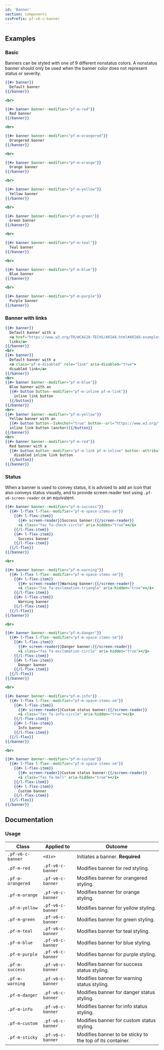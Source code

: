 ```yaml
---
id: 'Banner'
section: components
cssPrefix: pf-v6-c-banner
---
```


## Examples
### Basic
Banners can be styled with one of 9 different nonstatus colors. A nonstatus banner should only be used when the banner color does not represent status or severity.

```hbs
{{#> banner}}
  Default banner
{{/banner}}

<br>

{{#> banner banner--modifier="pf-m-red"}}
  Red banner
{{/banner}}

<br>

{{#> banner banner--modifier="pf-m-orangered"}}
  Orangered banner
{{/banner}}

<br>

{{#> banner banner--modifier="pf-m-orange"}}
  Orange banner
{{/banner}}

<br>

{{#> banner banner--modifier="pf-m-yellow"}}
  Yellow banner
{{/banner}}

<br>

{{#> banner banner--modifier="pf-m-green"}}
  Green banner
{{/banner}}

<br>

{{#> banner banner--modifier="pf-m-teal"}}
  Teal banner
{{/banner}}

<br>

{{#> banner banner--modifier="pf-m-blue"}}
  Blue banner
{{/banner}}

<br>

{{#> banner banner--modifier="pf-m-purple"}}
  Purple banner
{{/banner}}
```

### Banner with links

```hbs
{{#> banner}}
  Default banner with a
  <a href="https://www.w3.org/TR/WCAG20-TECHS/ARIA8.html#ARIA8-examples">
  link</a>
{{/banner}}
<br>
{{#> banner}}
  Default banner with a
  <a class="pf-m-disabled" role="link" aria-disabled="true">
  disabled link</a>
{{/banner}}
<br>
{{#> banner banner--modifier="pf-m-blue"}}
  Blue banner with an
  {{#> button button--modifier="pf-m-inline pf-m-link"}}
    inline link button
  {{/button}}
{{/banner}}
<br>
{{#> banner banner--modifier="pf-m-yellow"}}
  Yellow banner with an
  {{#> button button--IsAnchor="true" button--url="https://www.w3.org/TR/WCAG20-TECHS/ARIA8.html#ARIA8-examples" button--modifier="pf-m-inline pf-m-link"}}
  inline link button (anchor){{/button}}
{{/banner}}
<br>
{{#> banner banner--modifier="pf-m-red"}}
  Red banner with a
  {{#> button button--modifier="pf-m-link pf-m-inline" button--attribute="disabled"}}
    disabled inline link button
  {{/button}}
{{/banner}}
```

### Status
When a banner is used to convey status, it is advised to add an icon that also conveys status visually, and to provide screen reader text using ` .pf-v6-screen-reader ` or an equivalent.

```hbs
{{#> banner banner--modifier="pf-m-success"}}
  {{#> l-flex l-flex--modifier="pf-m-space-items-sm"}}
    {{#> l-flex-item}}
      {{#> screen-reader}}Success banner:{{/screen-reader}}
      <i class="fas fa-check-circle" aria-hidden="true"></i>
    {{/l-flex-item}}
    {{#> l-flex-item}}
      Success banner
    {{/l-flex-item}}
  {{/l-flex}}
{{/banner}}

<br>

{{#> banner banner--modifier="pf-m-warning"}}
  {{#> l-flex l-flex--modifier="pf-m-space-items-sm"}}
    {{#> l-flex-item}}
      {{#> screen-reader}}Warning banner:{{/screen-reader}}
      <i class="fas fa-exclamation-triangle" aria-hidden="true"></i>
    {{/l-flex-item}}
    {{#> l-flex-item}}
      Warning banner
    {{/l-flex-item}}
  {{/l-flex}}
{{/banner}}

<br>

{{#> banner banner--modifier="pf-m-danger"}}
  {{#> l-flex l-flex--modifier="pf-m-space-items-sm"}}
    {{#> l-flex-item}}
      {{#> screen-reader}}Danger banner:{{/screen-reader}}
      <i class="fas fa-exclamation-circle" aria-hidden="true"></i>
    {{/l-flex-item}}
    {{#> l-flex-item}}
      Danger banner
    {{/l-flex-item}}
  {{/l-flex}}
{{/banner}}

<br>

{{#> banner banner--modifier="pf-m-info"}}
  {{#> l-flex l-flex--modifier="pf-m-space-items-sm"}}
    {{#> l-flex-item}}
      {{#> screen-reader}}Custom status banner:{{/screen-reader}}
      <i class="fas fa-info-circle" aria-hidden="true"></i>
    {{/l-flex-item}}
    {{#> l-flex-item}}
      Info banner
    {{/l-flex-item}}
  {{/l-flex}}
{{/banner}}

<br>

{{#> banner banner--modifier="pf-m-custom"}}
  {{#> l-flex l-flex--modifier="pf-m-space-items-sm"}}
    {{#> l-flex-item}}
      {{#> screen-reader}}Custom status banner:{{/screen-reader}}
      <i class="fas fa-bell" aria-hidden="true"></i>
    {{/l-flex-item}}
    {{#> l-flex-item}}
      Custom banner
    {{/l-flex-item}}
  {{/l-flex}}
{{/banner}}
```

## Documentation

### Usage
| Class | Applied to | Outcome |
| -- | -- | -- |
| `.pf-v6-c-banner` | `<div>` |  Initiates a banner. **Required** |
| `.pf-m-red` | `.pf-v6-c-banner` |  Modifies banner for red styling. |
| `.pf-m-orangered` | `.pf-v6-c-banner` |  Modifies banner for orangered styling. |
| `.pf-m-orange` | `.pf-v6-c-banner` |  Modifies banner for orange styling. |
| `.pf-m-yellow` | `.pf-v6-c-banner` |  Modifies banner for yellow styling. |
| `.pf-m-green` | `.pf-v6-c-banner` |  Modifies banner for green styling. |
| `.pf-m-teal` | `.pf-v6-c-banner` |  Modifies banner for teal styling. |
| `.pf-m-blue` | `.pf-v6-c-banner` |  Modifies banner for blue styling. |
| `.pf-m-purple` | `.pf-v6-c-banner` |  Modifies banner for purple styling. |
| `.pf-m-success` | `.pf-v6-c-banner` |  Modifies banner for success status styling. |
| `.pf-m-warning` | `.pf-v6-c-banner` |  Modifies banner for warning status styling. |
| `.pf-m-danger` | `.pf-v6-c-banner` |  Modifies banner for danger status styling. |
| `.pf-m-info` | `.pf-v6-c-banner` |  Modifies banner for info status styling. |
| `.pf-m-custom` | `.pf-v6-c-banner` |  Modifies banner for custom status styling. |
| `.pf-m-sticky` | `.pf-v6-c-banner` |  Modifies banner to be sticky to the top of its container. |
